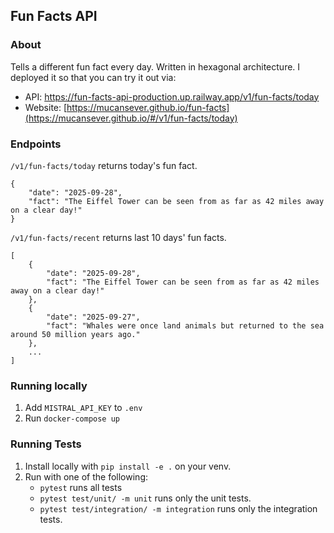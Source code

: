## Fun Facts API

### About
Tells a different fun fact every day. Written in hexagonal architecture. I deployed it so that you can try it out via:
- API: https://fun-facts-api-production.up.railway.app/v1/fun-facts/today
- Website: [https://mucansever.github.io/fun-facts](https://mucansever.github.io/#/v1/fun-facts/today)

### Endpoints
`/v1/fun-facts/today` returns today's fun fact.
```
{
    "date": "2025-09-28",
    "fact": "The Eiffel Tower can be seen from as far as 42 miles away on a clear day!"
}
```
`/v1/fun-facts/recent` returns last 10 days' fun facts.
```
[
    {
        "date": "2025-09-28",
        "fact": "The Eiffel Tower can be seen from as far as 42 miles away on a clear day!"
    },
    {
        "date": "2025-09-27",
        "fact": "Whales were once land animals but returned to the sea around 50 million years ago."
    },
    ...
]
```

### Running locally
1. Add `MISTRAL_API_KEY` to `.env`
2. Run `docker-compose up`

### Running Tests
1. Install locally with `pip install -e .` on your venv.
2. Run with one of the following:
    - `pytest` runs all tests
    - `pytest test/unit/ -m unit` runs only the unit tests.
    - `pytest test/integration/ -m integration` runs only the integration tests.
